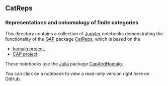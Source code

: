 ## CatReps

### Representations and cohomology of finite categories

This directory contains a collection of
[Jupyter](https://jupyter.org/) notebooks demonstrating the
functionality of the [GAP](https://www.gap-system.org/) package
[CatReps](https://homalg-project.github.io/pkg/CatReps),
which is based on the

* [homalg project](https://homalg-project.github.io/prj/homalg_project),
* [CAP project](https://homalg-project.github.io/prj/CAP_project).

These notebooks use the [Julia](https://julialang.org/) package
[CapAndHomalg](https://github.com/homalg-project/CapAndHomalg.jl).

You can click on a notebook to view a read-only version right here on GitHub.
